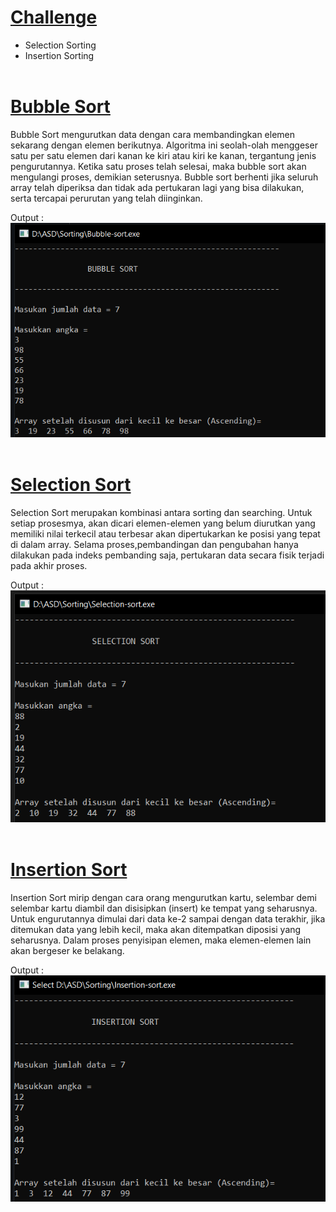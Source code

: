 # [Challenge](https://github.com/Leonnyndra/ASD/tree/main/Sorting/Challenge)
* Selection Sorting
* Insertion Sorting<br><br>

# [Bubble Sort](https://github.com/Leonnyndra/ASD/blob/main/Sorting/Bubble-sort.c)
Bubble Sort mengurutkan data dengan cara membandingkan elemen sekarang dengan elemen berikutnya. Algoritma ini seolah-olah menggeser satu per satu elemen dari kanan ke kiri atau kiri ke kanan, tergantung jenis pengurutannya. Ketika satu proses telah selesai, maka bubble sort akan mengulangi proses, demikian seterusnya. Bubble sort berhenti jika seluruh array telah diperiksa dan tidak ada pertukaran lagi yang bisa dilakukan, serta tercapai perurutan yang telah diinginkan.

Output :<br>
![Img](https://github.com/Leonnyndra/ASD/blob/main/Sorting/img/bubble.png)<br><br>

# [Selection Sort](https://github.com/Leonnyndra/ASD/blob/main/Sorting/Selection-sort.c)
Selection Sort merupakan kombinasi antara sorting dan searching. Untuk setiap prosesmya, akan dicari elemen-elemen yang belum 
diurutkan yang memiliki nilai terkecil atau terbesar akan dipertukarkan ke posisi yang tepat di dalam array. Selama proses,pembandingan dan pengubahan hanya dilakukan pada indeks pembanding saja, pertukaran data secara fisik terjadi pada akhir proses.

Output :<br>
![Img](https://github.com/Leonnyndra/ASD/blob/main/Sorting/img/select.png)<br><br>

# [Insertion Sort](https://github.com/Leonnyndra/ASD/blob/main/Sorting/Insertion-sort.c)
Insertion Sort mirip dengan cara orang mengurutkan kartu, selembar demi selembar kartu diambil dan disisipkan (insert) ke tempat yang seharusnya. Untuk engurutannya dimulai dari data ke-2 sampai dengan data terakhir, jika ditemukan data yang lebih kecil, 
maka akan ditempatkan diposisi yang seharusnya. Dalam proses penyisipan elemen, maka elemen-elemen lain akan bergeser ke belakang.

Output :<br>
![Img](https://github.com/Leonnyndra/ASD/blob/main/Sorting/img/insert.png)